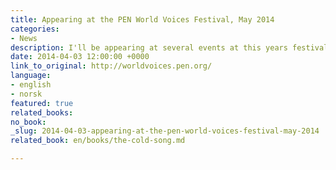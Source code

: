 ```yaml
---
title: Appearing at the PEN World Voices Festival, May 2014
categories:
- News
description: I'll be appearing at several events at this years festival
date: 2014-04-03 12:00:00 +0000
link_to_original: http://worldvoices.pen.org/
language:
- english
- norsk
featured: true
related_books: 
no_book: 
_slug: 2014-04-03-appearing-at-the-pen-world-voices-festival-may-2014
related_book: en/books/the-cold-song.md

---
```

